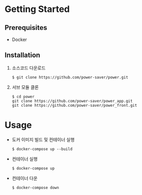 # Getting Started

## Prerequisites
- Docker 

## Installation
1. 소스코드 다운로드
    ```shell
    $ git clone https://github.com/power-saver/power.git
    ```
2. 서브 모듈 클론
    ```shell
    $ cd power  
    git clone https://github.com/power-saver/power_app.git
    git clone https://github.com/power-saver/power_front.git
    ```

# Usage
- 도커 이미지 빌드 및 컨테이너 실행
    ```shell
    $ docker-compose up --build
    ```
- 컨테이너 실행
    ```shell
    $ docker-compose up
    ```
- 컨테이너 다운
    ```shell
    $ docker-compose down
    ```

